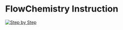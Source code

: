 # FlowChemistry Instruction
[![Step by Step](https://user-images.githubusercontent.com/44181571/158293519-ec41d591-a5cb-4b2b-bfd5-66059e1748e1.png)](https://user-images.githubusercontent.com/44181571/158293048-48e45196-c881-44e8-b1f7-7f368fe4f5aa.mp4)
